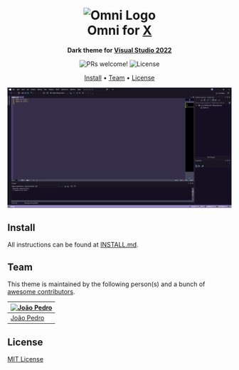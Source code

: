 <h1 align="center">
  <br>
  <img src="https://storage.googleapis.com/golden-wind/github/omni/omni.png" alt="Omni Logo" width="100">
  <br>
  Omni for <a href="https://website-link.com">X</a>
  <br>
</h1>

<p align="center">
  <strong>Dark theme for <a href="https://visualstudio.microsoft.com/">Visual Studio 2022</a></strong>
</p>

<p align="center">
  <img src="https://img.shields.io/badge/PRs-welcome-%235FCC6F.svg" alt="PRs welcome!" />

  <img alt="License" src="https://img.shields.io/badge/license-MIT-%235FCC6F">
</p>

<p align="center">
  <a href="#install">Install</a> •
  <a href="#team">Team</a> •
  <a href="#license">License</a>
</p>

<p align="center">
  <img alt="Omni screnshoot for Visual Studio" src="./screenshot.png">
</p>

## Install

All instructions can be found at [INSTALL.md](./INSTALL.md).

## Team

This theme is maintained by the following person(s) and a bunch of [awesome contributors](https://github.com/getomni/template/graphs/contributors).

| [![João Pedro](https://github.com/jpedroschmitz.png?size=100)](https://github.com/jpedroschmitz) |
| ------------------------------------------------------------------------------------------------ |
| [João Pedro](https://github.com/jpedroschmitz)                                                   |

## License

[MIT License](./LICENSE.md)
